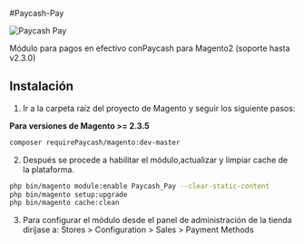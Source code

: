#Paycash-Pay

![Paycash Pay](https://realvirtual.com.mx/wp-content/uploads/2022/01/paycash_pay.png)

Módulo para pagos en efectivo conPaycash para Magento2 (soporte hasta v2.3.0)

## Instalación

1. Ir a la carpeta raíz del proyecto de Magento y seguir los siguiente pasos:

**Para versiones de Magento >= 2.3.5**
```bash
composer requirePaycash/magento:dev-master
```

2. Después se procede a habilitar el módulo,actualizar y limpiar cache de la plataforma.

```bash    
php bin/magento module:enable Paycash_Pay --clear-static-content
php bin/magento setup:upgrade
php bin/magento cache:clean
```

3. Para configurar el módulo desde el panel de administración de la tienda diríjase a: Stores > Configuration > Sales > Payment Methods